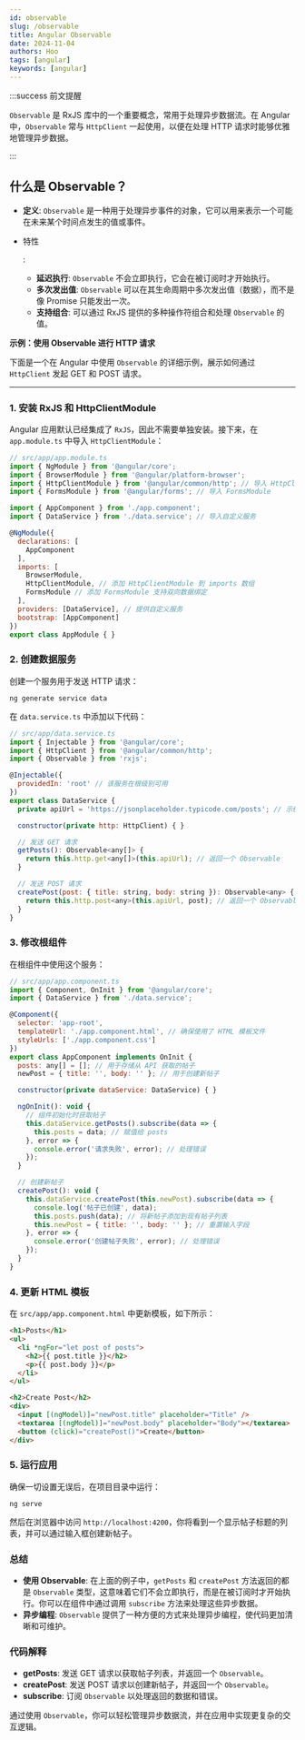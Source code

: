 ```yaml
---
id: observable
slug: /observable
title: Angular Observable
date: 2024-11-04
authors: Hoo
tags: [angular]
keywords: [angular]
---
```




:::success 前文提醒

`Observable` 是 RxJS 库中的一个重要概念，常用于处理异步数据流。在 Angular 中，`Observable` 常与 `HttpClient` 一起使用，以便在处理 HTTP 请求时能够优雅地管理异步数据。

::: 

## 什么是 Observable？

- **定义**: `Observable` 是一种用于处理异步事件的对象，它可以用来表示一个可能在未来某个时间点发生的值或事件。

- 特性

  :

  - **延迟执行**: `Observable` 不会立即执行，它会在被订阅时才开始执行。
  - **多次发出值**: `Observable` 可以在其生命周期中多次发出值（数据），而不是像 Promise 只能发出一次。
  - **支持组合**: 可以通过 RxJS 提供的多种操作符组合和处理 `Observable` 的值。

**示例：使用 Observable 进行 HTTP 请求**

下面是一个在 Angular 中使用 `Observable` 的详细示例，展示如何通过 `HttpClient` 发起 GET 和 POST 请求。

------

### 1. 安装 RxJS 和 HttpClientModule

Angular 应用默认已经集成了 `RxJS`，因此不需要单独安装。接下来，在 `app.module.ts` 中导入 `HttpClientModule`：

```js
// src/app/app.module.ts
import { NgModule } from '@angular/core';
import { BrowserModule } from '@angular/platform-browser';
import { HttpClientModule } from '@angular/common/http'; // 导入 HttpClientModule
import { FormsModule } from '@angular/forms'; // 导入 FormsModule

import { AppComponent } from './app.component';
import { DataService } from './data.service'; // 导入自定义服务

@NgModule({
  declarations: [
    AppComponent
  ],
  imports: [
    BrowserModule,
    HttpClientModule, // 添加 HttpClientModule 到 imports 数组
    FormsModule // 添加 FormsModule 支持双向数据绑定
  ],
  providers: [DataService], // 提供自定义服务
  bootstrap: [AppComponent]
})
export class AppModule { }
```

### 2. 创建数据服务

创建一个服务用于发送 HTTP 请求：

```
ng generate service data
```

在 `data.service.ts` 中添加以下代码：

```js
// src/app/data.service.ts
import { Injectable } from '@angular/core';
import { HttpClient } from '@angular/common/http';
import { Observable } from 'rxjs';

@Injectable({
  providedIn: 'root' // 该服务在根级别可用
})
export class DataService {
  private apiUrl = 'https://jsonplaceholder.typicode.com/posts'; // 示例 API

  constructor(private http: HttpClient) { }

  // 发送 GET 请求
  getPosts(): Observable<any[]> {
    return this.http.get<any[]>(this.apiUrl); // 返回一个 Observable
  }

  // 发送 POST 请求
  createPost(post: { title: string, body: string }): Observable<any> {
    return this.http.post<any>(this.apiUrl, post); // 返回一个 Observable
  }
}
```

### 3. 修改根组件

在根组件中使用这个服务：

```js
// src/app/app.component.ts
import { Component, OnInit } from '@angular/core';
import { DataService } from './data.service';

@Component({
  selector: 'app-root',
  templateUrl: './app.component.html', // 确保使用了 HTML 模板文件
  styleUrls: ['./app.component.css']
})
export class AppComponent implements OnInit {
  posts: any[] = []; // 用于存储从 API 获取的帖子
  newPost = { title: '', body: '' }; // 用于创建新帖子

  constructor(private dataService: DataService) { }

  ngOnInit(): void {
    // 组件初始化时获取帖子
    this.dataService.getPosts().subscribe(data => {
      this.posts = data; // 赋值给 posts
    }, error => {
      console.error('请求失败', error); // 处理错误
    });
  }

  // 创建新帖子
  createPost(): void {
    this.dataService.createPost(this.newPost).subscribe(data => {
      console.log('帖子已创建', data);
      this.posts.push(data); // 将新帖子添加到现有帖子列表
      this.newPost = { title: '', body: '' }; // 重置输入字段
    }, error => {
      console.error('创建帖子失败', error); // 处理错误
    });
  }
}
```

### 4. 更新 HTML 模板

在 `src/app/app.component.html` 中更新模板，如下所示：

```html
<h1>Posts</h1>
<ul>
  <li *ngFor="let post of posts">
    <h2>{{ post.title }}</h2>
    <p>{{ post.body }}</p>
  </li>
</ul>

<h2>Create Post</h2>
<div>
  <input [(ngModel)]="newPost.title" placeholder="Title" />
  <textarea [(ngModel)]="newPost.body" placeholder="Body"></textarea>
  <button (click)="createPost()">Create</button>
</div>
```

### 5. 运行应用

确保一切设置无误后，在项目目录中运行：

```
ng serve
```

然后在浏览器中访问 `http://localhost:4200`，你将看到一个显示帖子标题的列表，并可以通过输入框创建新帖子。

### 总结

- **使用 Observable**: 在上面的例子中，`getPosts` 和 `createPost` 方法返回的都是 `Observable` 类型，这意味着它们不会立即执行，而是在被订阅时才开始执行。你可以在组件中通过调用 `subscribe` 方法来处理这些异步数据。
- **异步编程**: `Observable` 提供了一种方便的方式来处理异步编程，使代码更加清晰和可维护。

### 代码解释

- **getPosts**: 发送 GET 请求以获取帖子列表，并返回一个 `Observable`。
- **createPost**: 发送 POST 请求以创建新帖子，并返回一个 `Observable`。
- **subscribe**: 订阅 `Observable` 以处理返回的数据和错误。

通过使用 `Observable`，你可以轻松管理异步数据流，并在应用中实现更复杂的交互逻辑。

